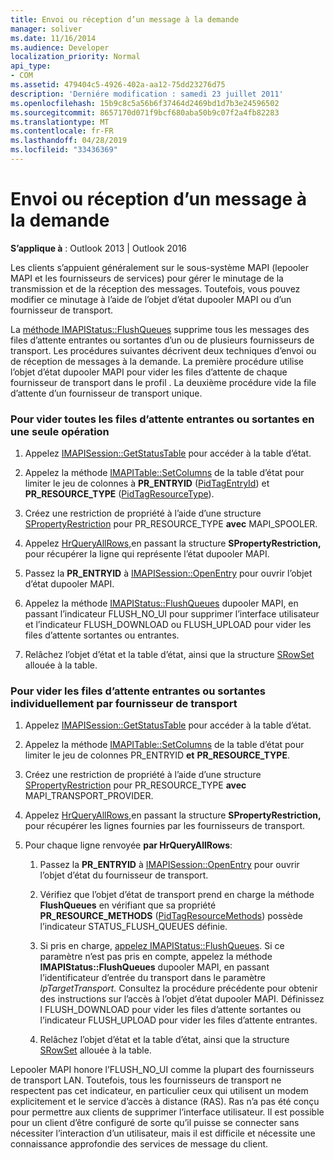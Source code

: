 ```yaml
---
title: Envoi ou réception d’un message à la demande
manager: soliver
ms.date: 11/16/2014
ms.audience: Developer
localization_priority: Normal
api_type:
- COM
ms.assetid: 479404c5-4926-402a-aa12-75dd23276d75
description: 'Derniére modification : samedi 23 juillet 2011'
ms.openlocfilehash: 15b9c8c5a56b6f37464d2469bd1d7b3e24596502
ms.sourcegitcommit: 8657170d071f9bcf680aba50b9c07f2a4fb82283
ms.translationtype: MT
ms.contentlocale: fr-FR
ms.lasthandoff: 04/28/2019
ms.locfileid: "33436369"
---
```

# <a name="sending-or-receiving-a-message-on-demand"></a>Envoi ou réception d’un message à la demande
  
**S’applique à** : Outlook 2013 | Outlook 2016 
  
Les clients s’appuient généralement sur le sous-système MAPI (lepooler MAPI et les fournisseurs de services) pour gérer le minutage de la transmission et de la réception des messages. Toutefois, vous pouvez modifier ce minutage à l’aide de l’objet d’état dupooler MAPI ou d’un fournisseur de transport.
  
La [méthode IMAPIStatus::FlushQueues](imapistatus-flushqueues.md) supprime tous les messages des files d’attente entrantes ou sortantes d’un ou de plusieurs fournisseurs de transport. Les procédures suivantes décrivent deux techniques d’envoi ou de réception de messages à la demande. La première procédure utilise l’objet d’état dupooler MAPI pour vider les files d’attente de chaque fournisseur de transport dans le profil . La deuxième procédure vide la file d’attente d’un fournisseur de transport unique. 
  
### <a name="to-flush-all-incoming-or-outgoing-queues-in-a-single-operation"></a>Pour vider toutes les files d’attente entrantes ou sortantes en une seule opération
  
1. Appelez [IMAPISession::GetStatusTable](imapisession-getstatustable.md) pour accéder à la table d’état. 
    
2. Appelez la méthode [IMAPITable::SetColumns](imapitable-setcolumns.md) de la table d’état pour limiter le jeu de colonnes à **PR_ENTRYID** ([PidTagEntryId](pidtagentryid-canonical-property.md)) et **PR_RESOURCE_TYPE** ([PidTagResourceType](pidtagresourcetype-canonical-property.md)).
    
3. Créez une restriction de propriété à l’aide d’une structure [SPropertyRestriction](spropertyrestriction.md) pour PR_RESOURCE_TYPE **avec** MAPI_SPOOLER. 
    
4. Appelez [HrQueryAllRows,](hrqueryallrows.md)en passant la structure **SPropertyRestriction,** pour récupérer la ligne qui représente l’état dupooler MAPI. 
    
5. Passez la **PR_ENTRYID** à [IMAPISession::OpenEntry](imapisession-openentry.md) pour ouvrir l’objet d’état dupooler MAPI. 
    
6. Appelez la méthode [IMAPIStatus::FlushQueues](imapistatus-flushqueues.md) dupooler MAPI, en passant l’indicateur FLUSH_NO_UI pour supprimer l’interface utilisateur et l’indicateur FLUSH_DOWNLOAD ou FLUSH_UPLOAD pour vider les files d’attente sortantes ou entrantes. 
    
7. Relâchez l’objet d’état et la table d’état, ainsi que la structure [SRowSet](srowset.md) allouée à la table. 
    
### <a name="to-flush-incoming-or-outgoing-queues-individually-by-transport-provider"></a>Pour vider les files d’attente entrantes ou sortantes individuellement par fournisseur de transport
  
1. Appelez [IMAPISession::GetStatusTable](imapisession-getstatustable.md) pour accéder à la table d’état. 
    
2. Appelez la méthode [IMAPITable::SetColumns](imapitable-setcolumns.md) de la table d’état pour limiter le jeu de colonnes PR_ENTRYID **et** **PR_RESOURCE_TYPE**.
    
3. Créez une restriction de propriété à l’aide d’une structure [SPropertyRestriction](spropertyrestriction.md) pour PR_RESOURCE_TYPE **avec** MAPI_TRANSPORT_PROVIDER. 
    
4. Appelez [HrQueryAllRows,](hrqueryallrows.md)en passant la structure **SPropertyRestriction,** pour récupérer les lignes fournies par les fournisseurs de transport. 
    
5. Pour chaque ligne renvoyée **par HrQueryAllRows**:
    
    1. Passez la **PR_ENTRYID** à [IMAPISession::OpenEntry](imapisession-openentry.md) pour ouvrir l’objet d’état du fournisseur de transport. 
        
    2. Vérifiez que l’objet d’état de transport prend en charge la méthode **FlushQueues** en vérifiant que sa propriété **PR_RESOURCE_METHODS** ([PidTagResourceMethods](pidtagresourcemethods-canonical-property.md)) possède l’indicateur STATUS_FLUSH_QUEUES définie. 
        
    3. Si pris en charge, [appelez IMAPIStatus::FlushQueues](imapistatus-flushqueues.md). Si ce paramètre n’est pas pris en compte, appelez la méthode **IMAPIStatus::FlushQueues** dupooler MAPI, en passant l’identificateur d’entrée du transport dans le paramètre _lpTargetTransport._ Consultez la procédure précédente pour obtenir des instructions sur l’accès à l’objet d’état dupooler MAPI. Définissez l FLUSH_DOWNLOAD pour vider les files d’attente sortantes ou l’indicateur FLUSH_UPLOAD pour vider les files d’attente entrantes. 
        
    4. Relâchez l’objet d’état et la table d’état, ainsi que la structure [SRowSet](srowset.md) allouée à la table. 
    
Lepooler MAPI honore l’FLUSH_NO_UI comme la plupart des fournisseurs de transport LAN. Toutefois, tous les fournisseurs de transport ne respectent pas cet indicateur, en particulier ceux qui utilisent un modem explicitement et le service d’accès à distance (RAS). Ras n’a pas été conçu pour permettre aux clients de supprimer l’interface utilisateur. Il est possible pour un client d’être configuré de sorte qu’il puisse se connecter sans nécessiter l’interaction d’un utilisateur, mais il est difficile et nécessite une connaissance approfondie des services de message du client.
  

